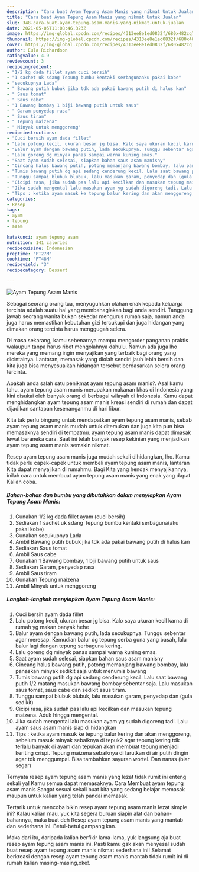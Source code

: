 ```yaml
---
description: "Cara buat Ayam Tepung Asam Manis yang nikmat Untuk Jualan"
title: "Cara buat Ayam Tepung Asam Manis yang nikmat Untuk Jualan"
slug: 348-cara-buat-ayam-tepung-asam-manis-yang-nikmat-untuk-jualan
date: 2021-05-05T11:08:46.323Z
image: https://img-global.cpcdn.com/recipes/4313ee8e1ed0832f/680x482cq70/ayam-tepung-asam-manis-foto-resep-utama.jpg
thumbnail: https://img-global.cpcdn.com/recipes/4313ee8e1ed0832f/680x482cq70/ayam-tepung-asam-manis-foto-resep-utama.jpg
cover: https://img-global.cpcdn.com/recipes/4313ee8e1ed0832f/680x482cq70/ayam-tepung-asam-manis-foto-resep-utama.jpg
author: Eula Richardson
ratingvalue: 4.9
reviewcount: 3
recipeingredient:
- "1/2 kg dada fillet ayam cuci bersih"
- "1 sachet uk sdang Tepung bumbu kentaki serbagunaaku pakai kobe"
- "secukupnya Lada"
- " Bawang putih bubuk jika tdk ada pakai bawang putih di halus kan"
- " Saus tomat"
- " Saus cabe"
- "1 Bawang bombay 1 biji bawang putih untuk saus"
- " Garam penyedap rasa"
- " Saus tiram"
- " Tepung maizena"
- " Minyak untuk menggoreng"
recipeinstructions:
- "Cuci bersih ayam dada fillet"
- "Lalu potong kecil, ukuran besar jg bisa. Kalo saya ukuran kecil karna di rumah yg makan banyak hehe"
- "Balur ayam dengan bawang putih, lada secukupnya. Tunggu sebentar agar meresap. Kemudian balur dg tepung serba guna yang basah, lalu balur lagi dengan tepung serbaguna kering."
- "Lalu goreng dg minyak panas sampai warna kuning emas."
- "Saat ayam sudah selesai, siapkan bahan saus asam manisny"
- "Cincang halus bawang putih, potong memanjang bawang bombay, lalu panaskan minyak sedikit saja untuk menumis bawang"
- "Tumis bawang putih dg api sedang cenderung kecil. Lalu saat bawang putih 1/2 matang masukan bawang bombay sebentar saja. Lalu masukan saus tomat, saus cabe dan sedikit saus tiram."
- "Tunggu sampai blubuk blubuk, lalu masukan garam, penyedap dan (gula sedikit)"
- "Cicipi rasa, jika sudah pas lalu api kecilkan dan masukan tepung maizena. Aduk hingga mengental."
- "Jika sudah mengental lalu masukan ayam yg sudah digoreng tadi. Lalu ayam saus asam manis siap di hidangkan"
- "Tips : ketika ayam masuk ke tepung balur kering dan akan menggoreng, sebelum masuk minyak sebaiknya di tepuk2 agar tepung kering tdk terlalu banyak di ayam dan tepukan akan membuat tepung menjadi keriting crispi. Tepung maizena sebaiknya di larutkan di air putih dingin agar tdk menggumpal. Bisa tambahkan sayuran wortel. Dan nanas (biar segar)"
categories:
- Resep
tags:
- ayam
- tepung
- asam

katakunci: ayam tepung asam 
nutrition: 141 calories
recipecuisine: Indonesian
preptime: "PT27M"
cooktime: "PT48M"
recipeyield: "3"
recipecategory: Dessert

---
```



![Ayam Tepung Asam Manis](https://img-global.cpcdn.com/recipes/4313ee8e1ed0832f/680x482cq70/ayam-tepung-asam-manis-foto-resep-utama.jpg)

Sebagai seorang orang tua, menyuguhkan olahan enak kepada keluarga tercinta adalah suatu hal yang membahagiakan bagi anda sendiri. Tanggung jawab seorang  wanita bukan sekedar mengurus rumah saja, namun anda juga harus memastikan kebutuhan gizi tercukupi dan juga hidangan yang dimakan orang tercinta harus menggugah selera.

Di masa  sekarang, kamu sebenarnya mampu mengorder panganan praktis walaupun tanpa harus ribet mengolahnya dahulu. Namun ada juga lho mereka yang memang ingin menyajikan yang terbaik bagi orang yang dicintainya. Lantaran, memasak yang diolah sendiri jauh lebih bersih dan kita juga bisa menyesuaikan hidangan tersebut berdasarkan selera orang tercinta. 



Apakah anda salah satu penikmat ayam tepung asam manis?. Asal kamu tahu, ayam tepung asam manis merupakan makanan khas di Indonesia yang kini disukai oleh banyak orang di berbagai wilayah di Indonesia. Kamu dapat menghidangkan ayam tepung asam manis kreasi sendiri di rumah dan dapat dijadikan santapan kesenanganmu di hari libur.

Kita tak perlu bingung untuk mendapatkan ayam tepung asam manis, sebab ayam tepung asam manis mudah untuk ditemukan dan juga kita pun bisa memasaknya sendiri di tempatmu. ayam tepung asam manis dapat dimasak lewat beraneka cara. Saat ini telah banyak resep kekinian yang menjadikan ayam tepung asam manis semakin nikmat.

Resep ayam tepung asam manis juga mudah sekali dihidangkan, lho. Kamu tidak perlu capek-capek untuk membeli ayam tepung asam manis, lantaran Kita dapat menyajikan di rumahmu. Bagi Kita yang hendak menyajikannya, inilah cara untuk membuat ayam tepung asam manis yang enak yang dapat Kalian coba.

<!--inarticleads1-->

##### Bahan-bahan dan bumbu yang dibutuhkan dalam menyiapkan Ayam Tepung Asam Manis:

1. Gunakan 1/2 kg dada fillet ayam (cuci bersih)
1. Sediakan 1 sachet uk sdang Tepung bumbu kentaki serbaguna(aku pakai kobe)
1. Gunakan secukupnya Lada
1. Ambil  Bawang putih bubuk jika tdk ada pakai bawang putih di halus kan
1. Sediakan  Saus tomat
1. Ambil  Saus cabe
1. Gunakan 1 Bawang bombay, 1 biji bawang putih untuk saus
1. Sediakan  Garam, penyedap rasa
1. Ambil  Saus tiram
1. Gunakan  Tepung maizena
1. Ambil  Minyak untuk menggoreng




<!--inarticleads2-->

##### Langkah-langkah menyiapkan Ayam Tepung Asam Manis:

1. Cuci bersih ayam dada fillet
1. Lalu potong kecil, ukuran besar jg bisa. Kalo saya ukuran kecil karna di rumah yg makan banyak hehe
1. Balur ayam dengan bawang putih, lada secukupnya. Tunggu sebentar agar meresap. Kemudian balur dg tepung serba guna yang basah, lalu balur lagi dengan tepung serbaguna kering.
1. Lalu goreng dg minyak panas sampai warna kuning emas.
1. Saat ayam sudah selesai, siapkan bahan saus asam manisny
1. Cincang halus bawang putih, potong memanjang bawang bombay, lalu panaskan minyak sedikit saja untuk menumis bawang
1. Tumis bawang putih dg api sedang cenderung kecil. Lalu saat bawang putih 1/2 matang masukan bawang bombay sebentar saja. Lalu masukan saus tomat, saus cabe dan sedikit saus tiram.
1. Tunggu sampai blubuk blubuk, lalu masukan garam, penyedap dan (gula sedikit)
1. Cicipi rasa, jika sudah pas lalu api kecilkan dan masukan tepung maizena. Aduk hingga mengental.
1. Jika sudah mengental lalu masukan ayam yg sudah digoreng tadi. Lalu ayam saus asam manis siap di hidangkan
1. Tips : ketika ayam masuk ke tepung balur kering dan akan menggoreng, sebelum masuk minyak sebaiknya di tepuk2 agar tepung kering tdk terlalu banyak di ayam dan tepukan akan membuat tepung menjadi keriting crispi. Tepung maizena sebaiknya di larutkan di air putih dingin agar tdk menggumpal. Bisa tambahkan sayuran wortel. Dan nanas (biar segar)




Ternyata resep ayam tepung asam manis yang lezat tidak rumit ini enteng sekali ya! Kamu semua dapat memasaknya. Cara Membuat ayam tepung asam manis Sangat sesuai sekali buat kita yang sedang belajar memasak maupun untuk kalian yang telah pandai memasak.

Tertarik untuk mencoba bikin resep ayam tepung asam manis lezat simple ini? Kalau kalian mau, yuk kita segera buruan siapin alat dan bahan-bahannya, maka buat deh Resep ayam tepung asam manis yang mantab dan sederhana ini. Betul-betul gampang kan. 

Maka dari itu, daripada kalian berfikir lama-lama, yuk langsung aja buat resep ayam tepung asam manis ini. Pasti kamu gak akan menyesal sudah buat resep ayam tepung asam manis nikmat sederhana ini! Selamat berkreasi dengan resep ayam tepung asam manis mantab tidak rumit ini di rumah kalian masing-masing,oke!.


